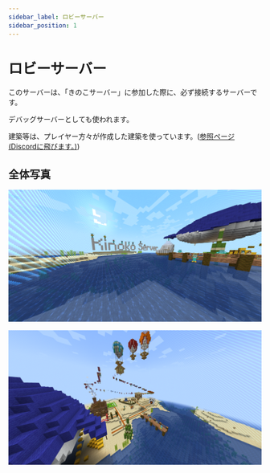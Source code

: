 ```yaml
---
sidebar_label: ロビーサーバー
sidebar_position: 1
---
```

# ロビーサーバー
このサーバーは、「きのこサーバー」に参加した際に、必ず接続するサーバーです。

デバッグサーバーとしても使われます。

建築等は、プレイヤー方々が作成した建築を使っています。([参照ページ (Discordに飛びます。)](https://discord.com/channels/936962501319483412/1008359511532257320/1096786315451834559))

## 全体写真

![](img/lobby_pic_1.png) 

![](img/lobby_pic_2.png)
